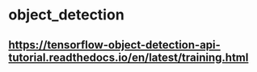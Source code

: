 # object_detection

## https://tensorflow-object-detection-api-tutorial.readthedocs.io/en/latest/training.html